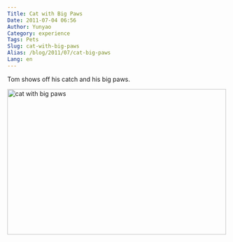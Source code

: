 ```yaml
---
Title: Cat with Big Paws
Date: 2011-07-04 06:56
Author: Yunyao
Category: experience
Tags: Pets
Slug: cat-with-big-paws
Alias: /blog/2011/07/cat-big-paws
Lang: en
---
```


Tom shows off his catch and his big paws.

<img src="https://farm6.static.flickr.com/5155/5899746253_57b0eb9cbc.jpg" width="500" height="333" alt="cat with big paws" />
